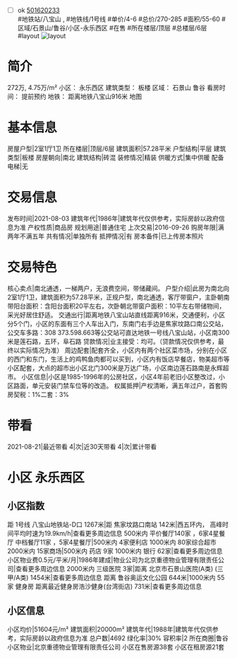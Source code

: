 - [ ] ok [501620233](https://bj.5i5j.com/ershoufang/501620233.html)  
 #地铁站/八宝山 ,  #地铁线/1号线
#单价/4-6 #总价/270-285 #面积/55-60   #区域/石景山/鲁谷/小区-永乐西区 #在售 #所在楼层/顶层 #总楼层/6层 #layout 
![layout](http://image2a.5i5j.com/bdir/layout/982ea2f3272a451698fae0fdb73b9122.jpg_P5.jpg) 
# 简介 
 272万,  4.75万/m² 
小区： 永乐西区
建筑类型： 板楼
区域： 石景山 鲁谷
看房时间： 提前预约
地铁： 距离地铁八宝山916米 地图
# 基本信息 
 房屋户型|2室1厅1卫
所在楼层|顶层/6层
建筑面积|57.28平米
户型结构|平层
建筑类型|板楼
房屋朝向|南北
建筑结构|砖混
装修情况|精装
供暖方式|集中供暖
配备电梯|无
# 交易信息 
 发布时间|2021-08-03
建筑年代|1986年|建筑年代仅供参考，实际房龄以政府信息为准
产权性质|商品房
规划用途|普通住宅
上次交易|2016-09-26
购房年限|满两年不满五年
共有情况|单独所有
抵押情况|有
房本备件|已上传房本照片
# 交易特色 
 核心卖点|南北通透，一梯两户，无浪费空间，带储藏间。
户型介绍|此房为南北向2室1厅1卫，建筑面积为57.28平米，正规户型，南北通透，客厅带窗户，主卧朝南带阳台面积：含阳台面积20平左右，次卧朝北带窗户面积：10平左右带储物间，采光好居住舒适。
交通出行|距离地铁八宝山站直线距离916米，交通便利，小区分5个门，小区的东面有三个人车出入门，东南门右手边是焦家坟路口南公交站，公交车多路：308 373.598.663等公交站可直达地铁一号线八宝山站，小区南300米是莲石路，五环，阜石路
贷款情况|业主接受：均可。（贷款情况仅供参考，最终以实际情况为准）
周边配套|配套齐全，小区内有两个社区菜市场，分别在小区的西门和东门，生活上的鸡鸭鱼肉都可以买到，小区内有饭店早餐店，物美超市等小区配套，大点的超市出小区北门300米是万达广场，小区南边莲石路南是永辉超市。
小区信息|小区是1985-1996年的公房社区，小区4年前老旧小区整改过，小区路面，单元安装门禁车位等的改造。
权属抵押|产权清晰，满五年过户，首套购房契税：1%二套：3%
# 带看 
 2021-08-21|最近带看	 4|次|近30天带看	 4|次|累计带看
# 小区 永乐西区
## 小区指数 
 距 1号线 八宝山地铁站-D口 1267米|距 焦家坟路口南站 142米|西五环内， 高峰时间平均时速为19.9km/h|查看更多周边信息
500米内 平价餐厅140家 ，6家4星餐厅
中档餐厅11家 ，5家4星餐厅|500米内 4家便利店
1000米内 80家综合超市
2000米内 15家商场|500米内 药店 9家
1000米内 银行 62家|查看更多周边信息
小区物业费0.5元/平米/月|1986年建成|物业公司为北京重德物业管理有限责任公司|查看更多周边信息
2000米内 三级医院 3家|距离 北京市石景山医院(A类) (三甲/A类) 1454米|查看更多周边信息
距离 鲁谷奥运文化公园 644米|1000米内 55家 健身房
距离最近健身房浩沙健身(台湾街店) 731米|查看更多周边信息
## 小区信息 
 小区均价|51604元/m²
建筑面积|20000m²
建筑年代|1988年|建筑年代仅供参考，实际房龄以政府信息为准
总户数|4692
绿化率|30%
容积率|2
所在商圈|鲁谷
小区物业|北京重德物业管理有限责任公司
小区在售房源38套
小区在租房源21套
